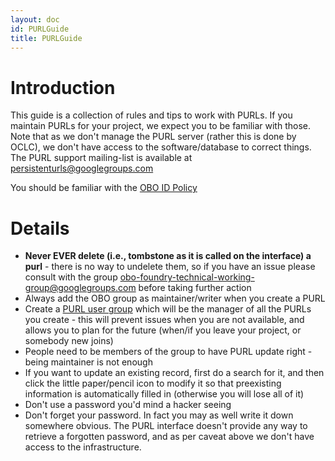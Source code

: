 ```yaml
---
layout: doc
id: PURLGuide
title: PURLGuide
---
```


# Introduction #

This guide is a collection of rules and tips to work with PURLs. If you maintain PURLs for your project, we expect you to be familiar with those. Note that as we don't manage the PURL server (rather this is done by OCLC), we don't have access to the software/database to correct things.
The PURL support mailing-list is available at persistenturls@googlegroups.com

You should be familiar with the [OBO ID Policy](http://www.obofoundry.org/id-policy)


# Details #

  * **Never EVER delete (i.e., tombstone as it is called on the interface) a purl** - there is no way to undelete them, so if you have an issue please consult with the group obo-foundry-technical-working-group@googlegroups.com before taking further action
  * Always add the OBO group as maintainer/writer when you create a PURL
  * Create a [PURL user group](http://purl.org/docs/help.html#group) which will be the manager of all the PURLs you create - this will prevent issues when you are not available, and allows you to plan for the future (when/if you leave your project, or somebody new joins)
  * People need to be members of the group to have PURL update right - being maintainer is not enough
  * If you want to update an existing record, first do a search for it, and then click the little paper/pencil icon to modify it so that preexisting information is automatically filled in (otherwise you will lose all of it)
  * Don't use a password you'd mind a hacker seeing
  * Don't forget your password. In fact you may as well write it down somewhere obvious. The PURL interface doesn't provide any way to retrieve a forgotten password, and as per caveat above we don't have access to the infrastructure.
